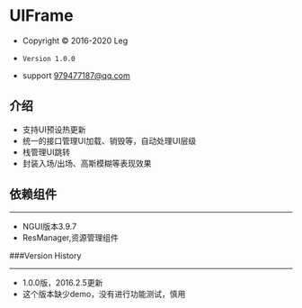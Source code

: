 # UIFrame
- Copyright © 2016-2020 Leg
-     Version 1.0.0
- support 979477187@qq.com

## 介绍
 - 支持UI预设热更新
 - 统一的接口管理UI加载、销毁等，自动处理UI层级
 - 栈管理UI跳转
 - 封装入场/出场、高斯模糊等表现效果
 
## 依赖组件
 ---
 - NGUI版本3.9.7
 - ResManager,资源管理组件
 
###Version History
***
- 1.0.0版，2016.2.5更新
- 这个版本缺少demo，没有进行功能测试，慎用
